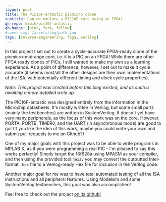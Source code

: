 ```yaml
---
layout: post
title: The PIC16F-antastic picmicro clone
subtitle: Can we emulate a PIC16F core using an FPGA?
gh-repo: kiwih/pic16f-antastic
gh-badge: [star, fork, follow]
#cover-img: /assets/img/path.jpg
tags: [reverse-engineering, fpga, verilog]
---
```


In this project I set out to create a  cycle-accurate FPGA-ready clone of the picmicro-midrange core, i.e. it is a PIC on an FPGA!
While there are other FPGA ready clones of PICs, I still wanted to make my own as a learning experience. 
As a point of difference, however, I set out to make it cycle accurate (it seems most/all the other designs are their own implementations of the ISA, with potentially different timing and clock cycle properties).

*Note: This project was created before this blog existed, and as such is awaiting a more detailed write up.*

The PIC16F-antastic was designed entirely from the information in the Microchip datasheets.
It's mostly written in Verilog, but some small parts (mainly the testbenches) are written in SystemVerilog.
It doesn't yet have very many peripherals, as the focus of this work was on the core. However, PORTA, PORTB, TIMER0, and the UART (in asynchronous mode) are good to go!
(If you like the idea of this work, maybe you could write your own and submit pull requests to me on Github?)

One of my major goals with this project was to be able to write programs in MPLAB X, as if you were programming a real PIC - I'm pleased to say this works perfectly! Simply target the 16f628a using MPASM as your compiler, and then using the provided tool `hex2v` you may convert the outputted Intel-format `.hex` file to a Verilog-ready Hex file for inclusion in the Verilog code.

Another major goal for me was to have total automated testing of all the ISA instructions and all peripheral features. Using Modelsim and some SystemVerilog testbenches, this goal was also accomplished!

Feel free to check out the project [on its github!](https://github.com/kiwih/pic16f-antastic)